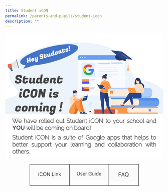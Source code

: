 ```yaml
---
title: Student iCON
permalink: /parents-and-pupils/student-icon
description: ""
---
```

![](/images/Student-iCON-Student-EDM-Onboarding-Introducing-Student-iCON-1.png)

<style type="text/css">
.tg  {border-collapse:collapse;border-spacing:0;margin:0px auto;}
.tg td{border-color:black;border-style:solid;border-width:1px;font-family:Arial, sans-serif;font-size:14px;
  overflow:hidden;padding:10px 5px;word-break:normal;}
.tg th{border-color:black;border-style:solid;border-width:1px;font-family:Arial, sans-serif;font-size:14px;
  font-weight:normal;overflow:hidden;padding:10px 5px;word-break:normal;}
.tg .tg-0lax{text-align:left;vertical-align:top}
</style>
<table class="tg" style="undefined;table-layout: fixed; width: 348px">
<colgroup>
<col style="width: 126px">
<col style="width: 125px">
<col style="width: 97px">
</colgroup>
<tbody>
  <tr>
    <td class="tg-0lax"><a href = "https://workspace.google.com/dashboard" target = "_self"> 
          <img src="/images/iCONlink.png"></a></td>
    <td class="tg-0lax"><a href = "/files/Student-iCON-Onboarding-Guide.pdf" target = "_self"> 
          <img src="/images/userguide.png"></a></td>
    <td class="tg-0lax"><a href = "/files/FAQs.pdf" target = "_self"> 
          <img src="/images/faq.png"></a></td>
  </tr>
</tbody>
</table>